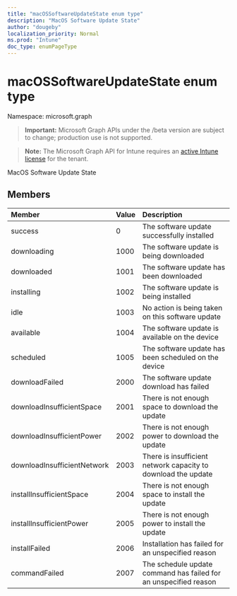 ```yaml
---
title: "macOSSoftwareUpdateState enum type"
description: "MacOS Software Update State"
author: "dougeby"
localization_priority: Normal
ms.prod: "Intune"
doc_type: enumPageType
---
```


# macOSSoftwareUpdateState enum type

Namespace: microsoft.graph

> **Important:** Microsoft Graph APIs under the /beta version are subject to change; production use is not supported.

> **Note:** The Microsoft Graph API for Intune requires an [active Intune license](https://go.microsoft.com/fwlink/?linkid=839381) for the tenant.

MacOS Software Update State

## Members
|Member|Value|Description|
|:---|:---|:---|
|success|0|The software update successfully installed|
|downloading|1000|The software update is being downloaded|
|downloaded|1001|The software update has been downloaded|
|installing|1002|The software update is being installed|
|idle|1003|No action is being taken on this software update|
|available|1004|The software update is available on the device|
|scheduled|1005|The software update has been scheduled on the device|
|downloadFailed|2000|The software update download has failed|
|downloadInsufficientSpace|2001|There is not enough space to download the update|
|downloadInsufficientPower|2002|There is not enough power to download the update|
|downloadInsufficientNetwork|2003|There is insufficient network capacity to download the update|
|installInsufficientSpace|2004|There is not enough space to install the update|
|installInsufficientPower|2005|There is not enough power to install the update|
|installFailed|2006|Installation has failed for an unspecified reason|
|commandFailed|2007|The schedule update command has failed for an unspecified reason|



